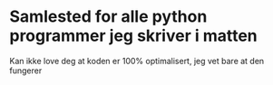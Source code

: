 # Samlested for alle python programmer jeg skriver i matten

Kan ikke love deg at koden er 100% optimalisert, jeg vet bare at den fungerer